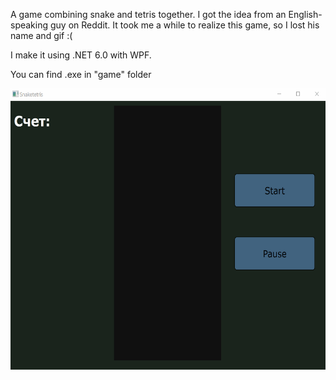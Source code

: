 A game combining snake and tetris together. I got the idea from an English-speaking guy on Reddit. It took me a while to realize this game, so I lost his name and gif :(

I make it using .NET 6.0 with WPF.

You can find .exe in "game" folder

<img src="https://github.com/AlexSmirno/Snaketetris/blob/main/example.gif" width="600" height="450">
